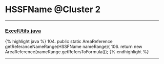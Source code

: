 # HSSFName @Cluster 2

***

### [ExcelUtils.java](https://searchcode.com/codesearch/view/60212069/)
{% highlight java %}
104. public static AreaReference getReferanceNameRange(HSSFName nameRange){
106.   return new AreaReference(nameRange.getRefersToFormula());
{% endhighlight %}

***

